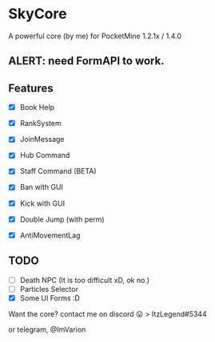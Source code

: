 # SkyCore
A powerful core (by me) for PocketMine 1.2.1x / 1.4.0

## ALERT: need FormAPI to work.

## Features

- [x] Book Help

- [x] RankSystem

- [x] JoinMessage

- [x] Hub Command

- [x] Staff Command (BETA)

- [x] Ban with GUI

- [x] Kick with GUI

- [x] Double Jump (with perm)

- [x] AntiMovementLag

## TODO

- [ ] Death NPC (It is too difficult xD, ok no.)
- [ ] Particles Selector
- [x] Some UI Forms :D

Want the core? contact me on discord :stuck_out_tongue: > ItzLegend#5344

or telegram, @ImVarion
